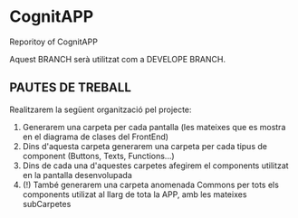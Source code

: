 # CognitAPP
Reporitoy of CognitAPP

Aquest BRANCH serà utilitzat com a DEVELOPE BRANCH.

PAUTES DE TREBALL
- 
Realitzarem la següent organització pel projecte:
  1. Generarem una carpeta per cada pantalla (les mateixes que es mostra en el diagrama de clases del FrontEnd)
  2. Dins d'aquesta carpeta generarem una carpeta per cada tipus de component (Buttons, Texts, Functions...)
  3. Dins de cada una d'aquestes carpetes afegirem el components utilitzat en la pantalla desenvolupada
  4. (!) També generarem una carpeta anomenada Commons per tots els components utilizat al llarg de tota la APP, amb les mateixes subCarpetes
